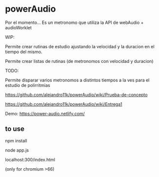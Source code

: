 # powerAudio

Por el momento...
Es un metronomo que utiliza la API de webAudio + audioWorklet

WIP:

Permite crear rutinas de estudio ajustando la velocidad y la duracion en el tiempo del mismo.

Permite crear listas de rutinas (de metronomos con velocidad y duracion)

TODO:

Permite disparar varios metronomos a distintos tiempos a la ves para el estudio de polirritmias

https://github.com/alejandro11k/powerAudio/wiki/Prueba-de-concepto

https://github.com/alejandro11k/powerAudio/wiki/Entrega1

Demo: https://power-audio.netlify.com/

## to use

npm install

node app.js

localhost:300/index.html

(only for chromium >66)
